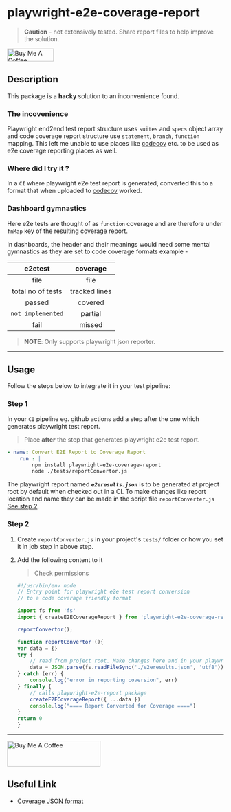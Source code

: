 # playwright-e2e-coverage-report

> **Caution** - not extensively tested. Share report files to help improve the solution.

<a href="https://www.buymeacoffee.com/mandardev" target="_blank"><img src="https://cdn.buymeacoffee.com/buttons/v2/default-red.png" alt="Buy Me A Coffee" style="height: 30px !important;width: 108px !important;" ></a>

## Description

This package is a **hacky** solution to an inconvenience found. 

### The incovenience

Playwright end2end test report structure uses `suites` and `specs` object array and code coverage report structure use `statement`, `branch`, `function` mapping. This left me unable to use places like [codecov](https://about.codecov.io/) etc. to be used as e2e coverage reporting places as well. 

### Where did I try it ?

In a `CI` where playwright e2e test report is generated, converted this to a format that when uploaded to [codecov](https://about.codecov.io/) worked. 

### Dashboard gymnastics

Here e2e tests are thought of as `function` coverage and are therefore under `fnMap` key of the resulting coverage report. 

In dashboards, the header and their meanings would need some mental gymnastics as they are set to code coverage formats example -

|      e2etest      |   coverage    |
| :---------------: | :-----------: |
|       file        |     file      |
| total no of tests | tracked lines |
|      passed       |    covered    |
| `not implemented` |    partial    |
|       fail        |    missed     |

> **NOTE**: Only supports playwright json reporter. 

---

## Usage

Follow the steps below to integrate it in your test pipeline:

### Step 1

In your `CI` pipeline eg. github actions add a step after the one which generates playwright test report.

> Place **after** the step that generates playwright e2e test report.

```yml
- name: Convert E2E Report to Coverage Report
	run : |
		npm install playwright-e2e-coverage-report
		node ./tests/reportConvertor.js

```

The playwright report named **_`e2eresults.json`_** is to be generated at project root by default when checked out in a CI. To make changes like report location and name they can be made in the script file `reportConverter.js` [See step 2](#step-2).

### Step 2

1. Create `reportConverter.js` in your project's `tests/` folder or how you set it in job step in above step.
2. Add the following content to it
		
	> Check permissions

	```js
	#!/usr/bin/env node
   // Entry point for playwright e2e test report conversion
   // to a code coverage friendly format

   import fs from 'fs'
   import { createE2ECoverageReport } from 'playwright-e2e-coverage-report'

   reportConvertor();

   function reportConvertor (){
   	var data = {}
   	try {
   		// read from project root. Make changes here and in your playwright config to modify path
   		data = JSON.parse(fs.readFileSync('./e2eresults.json', 'utf8'));
   	} catch (err) {
   		console.log("error in reporting coversion", err)
   	} finally {
   		// calls playwright-e2e-report package
   		createE2ECoverageReport({ ...data })
   		console.log("==== Report Converted for Coverage ====")
   	}
   	return 0
   	}
	```

---

<a href="https://www.buymeacoffee.com/mandardev" target="_blank"><img src="https://cdn.buymeacoffee.com/buttons/v2/default-red.png" alt="Buy Me A Coffee" style="height: 60px !important;width: 217px !important;" ></a>

## Useful Link
- [Coverage JSON format](https://github.com/gotwarlost/istanbul/blob/master/coverage.json.md)